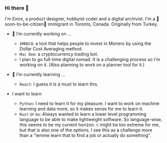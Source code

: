 ### Hi there 👋
I'm Emre, a product designer, hobbyist coder and a digital archivist. I'm a 🤞soon-to-be-citizen🤞 immigrant in Toronto, Canada. Originally from Turkey.

- 🔭 I’m currently working on ...
  - `XMRDCA`: a tool that helps people to invest in Monero by using the Dollar Cost Averaging method.
  - `Mac Dee`: a cryptocurrency trading bot.
  - I plan to go full-time digital nomad. It is a challenging process so I'm working on it. (Also planning to work on a planner tool for it.)

- 🌱 I’m currently learning ...
  - `React`: I guess it is a must to learn this.

- I want to learn
  - `Python`: I need to learn it for my pleasure. I want to work on machine learning and data more, so it makes sense for me to learn it.
  - `Rust` or `Go`: Always wanted to learn a lower level programming language to be able to make lightweight software. So language-wise, this seems to be my current horizon. `C` might be too extreme for me, but that is also one of the options. I see this as a challenge more than a "lemme learn that to find a job or actually do something".


